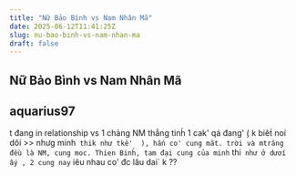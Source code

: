 ```yaml
---
title: "Nữ Bảo Bình vs Nam Nhân Mã"
date: 2025-06-12T11:41:25Z
slug: nu-bao-binh-vs-nam-nhan-ma
draft: false
---
```


## Nữ Bảo Bình vs Nam Nhân Mã

## aquarius97

t đang in relationship vs 1 chảng NM thẳng tinh́ 1 cak' qá đang' ̣( k biêt́ noí dôí >> nhưg minh` thik như tkê'  ), hăń co' cung măt. trời và mtrăng đêù là NM, cung moc. Thien Binh̀, tam đại cung của minh` thi` như ở dươí âý , 2 cung nay` iêu nhau co' đc lâu dai` k ??